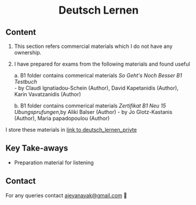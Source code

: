 <h1 align="center">Deutsch Lernen</h1>

## Content

1. This section refers commercial materials which I do not have any ownership.
2. I have prepared for exams from the following materials and found useful

	a. B1 folder contains commerical materials *So Geht's Noch Besser B1 Testbuch* <br />
	   - by Claudi lgnatiadou-Schein (Author), David Kapetanidis (Author), Karin Vavatzanidis (Author)<br />
	   
	b. B1 folder contains commerical materials *Zertifikat B1 Neu 15 Ubungsprufungen*,by Aliki Balser (Author) 
	   - by Jo Glotz-Kastanis (Author), Maria papadopoulou (Author)<br />
	   
	   
I store these materials in [link to deutsch_lernen_privte](https://github.com/ajeyln/deutsch_lernen_private)

## Key Take-aways

* Preparation material for listening
  

## Contact
For any queries contact ajeyanayak@gmail.com :rocket:



